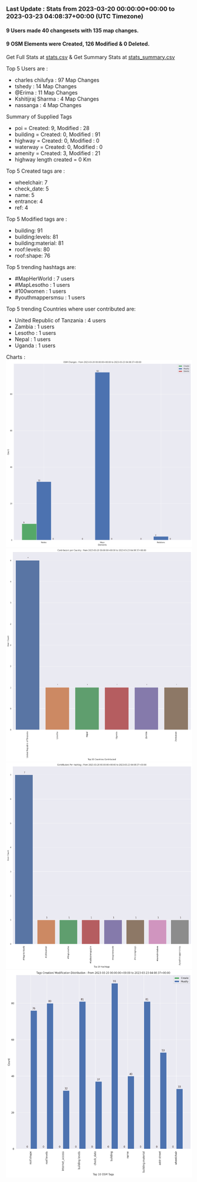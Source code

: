 ### Last Update : Stats from 2023-03-20 00:00:00+00:00 to 2023-03-23 04:08:37+00:00 (UTC Timezone)

#### 9 Users made 40 changesets with 135 map changes.
#### 9 OSM Elements were Created, 126 Modified & 0 Deleted.
Get Full Stats at [stats.csv](/stats/mapherworld/Daily/stats.csv)
 & Get Summary Stats at [stats_summary.csv](/stats/mapherworld/Daily/stats_summary.csv)

Top 5 Users are : 
- charles chilufya : 97 Map Changes
- tshedy : 14 Map Changes
- @Erima : 11 Map Changes
- Kshitijraj Sharma : 4 Map Changes
- nassanga : 4 Map Changes

Summary of Supplied Tags
- poi = Created: 9, Modified : 28
- building = Created: 0, Modified : 91
- highway = Created: 0, Modified : 0
- waterway = Created: 0, Modified : 0
- amenity = Created: 3, Modified : 21
- highway length created = 0 Km


Top 5 Created tags are :
- wheelchair: 7
- check_date: 5
- name: 5
- entrance: 4
- ref: 4


Top 5 Modified tags are :
- building: 91
- building:levels: 81
- building:material: 81
- roof:levels: 80
- roof:shape: 76


Top 5 trending hashtags are:
- #MapHerWorld : 7 users
- #MapLesotho : 1 users
- #100women : 1 users
- #youthmappersmsu : 1 users


Top 5 trending Countries where user contributed are:
- United Republic of Tanzania : 4 users
- Zambia : 1 users
- Lesotho : 1 users
- Nepal : 1 users
- Uganda : 1 users


 Charts : 
![Alt text](./stats_osm_changes.png) 
![Alt text](./stats_users_per_country.png) 
![Alt text](./stats_users_per_hashtag.png) 
![Alt text](./stats_tags.png) 
